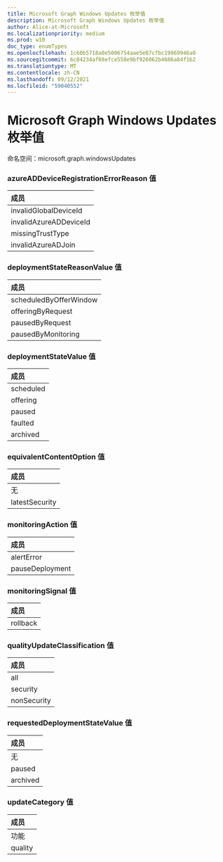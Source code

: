 ```yaml
---
title: Microsoft Graph Windows Updates 枚举值
description: Microsoft Graph Windows Updates 枚举值
author: Alice-at-Microsoft
ms.localizationpriority: medium
ms.prod: w10
doc_type: enumTypes
ms.openlocfilehash: 1c60b5718a0e5006754aae5e07cfbc19969946a0
ms.sourcegitcommit: 6c04234af08efce558e9bf926062b4686a84f1b2
ms.translationtype: MT
ms.contentlocale: zh-CN
ms.lasthandoff: 09/12/2021
ms.locfileid: "59040552"
---
```

# <a name="microsoft-graph-windows-updates-enumeration-values"></a>Microsoft Graph Windows Updates 枚举值

命名空间：microsoft.graph.windowsUpdates

### <a name="azureaddeviceregistrationerrorreason-values"></a>azureADDeviceRegistrationErrorReason 值 

|成员|
|:---|
|invalidGlobalDeviceId|
|invalidAzureADDeviceId|
|missingTrustType|
|invalidAzureADJoin|

### <a name="deploymentstatereasonvalue-values"></a>deploymentStateReasonValue 值 

|成员|
|:---|
|scheduledByOfferWindow|
|offeringByRequest|
|pausedByRequest|
|pausedByMonitoring|

### <a name="deploymentstatevalue-values"></a>deploymentStateValue 值 

|成员|
|:---|
|scheduled|
|offering|
|paused|
|faulted|
|archived|

### <a name="equivalentcontentoption-values"></a>equivalentContentOption 值 

|成员|
|:---|
|无|
|latestSecurity|

### <a name="monitoringaction-values"></a>monitoringAction 值 

|成员|
|:---|
|alertError|
|pauseDeployment|

### <a name="monitoringsignal-values"></a>monitoringSignal 值 

|成员|
|:---|
|rollback|

### <a name="qualityupdateclassification-values"></a>qualityUpdateClassification 值 

|成员|
|:---|
|all|
|security|
|nonSecurity|

### <a name="requesteddeploymentstatevalue-values"></a>requestedDeploymentStateValue 值 

|成员|
|:---|
|无|
|paused|
|archived|

### <a name="updatecategory-values"></a>updateCategory 值 

|成员|
|:---|
|功能|
|quality|

<!--
{
  "type": "#page.annotation",
  "namespace": "microsoft.graph.windowsUpdates"
}
-->
